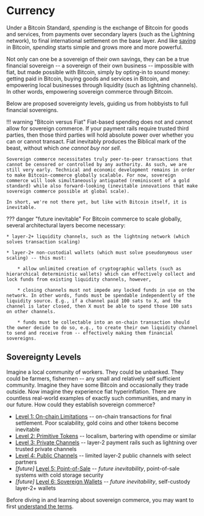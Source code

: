# Currency

<!--

Lord Jesus Christ
Son of God
Have mercy on me, a sinner

Grant me wisdom and guidance to speak the truth
-->

Under a Bitcoin Standard,
 *spending* is the exchange of Bitcoin
 for goods and services, from 
 payments over secondary layers (such as the Lightning network), to
 final international settlement on the base layer.
And like [saving](../saving/index.md)
 in Bitcoin, *spending* starts simple
 and grows more and more powerful.

Not only can one be a sovereign of their
 own savings, they can be a true
 financial sovereign --
 a sovereign of their own business --
 impossible with fiat, but made possible with Bitcoin, simply by opting-in
 to sound money: getting paid in Bitcoin,
 buying goods and services in Bitcoin,
 and empowering local businesses
 through liquidity (such as lightning channels).
In other words, empowering sovereign commerce through Bitcoin.

Below are proposed sovereignty levels, guiding us from hobbyists to full financial
 sovereigns.

!!! warning "Bitcoin versus Fiat"
    Fiat-based spending does not and cannot allow for sovereign commerce. If your payment rails require trusted third parties, then those third parties will hold absolute power over whether you can or cannot transact. Fiat inevitably produces the Biblical mark of the beast, without which *one cannot buy nor sell*.
    
    Sovereign commerce necessitates truly peer-to-peer transactions that cannot be censored or controlled by any authority. As such, we are still very early. Technical and economic development remains in order to make Bitcoin-commerce globally scalable. For now, sovereign commerce will look simultaneously antiquated (reminiscent of a gold standard) while also forward-looking (inevitable innovations that make sovereign commerce possible at global scale).

    In short, we're not there yet, but like with Bitcoin itself, it is inevitable.


??? danger "future inevitable"
    For Bitcoin commerce to scale globally, several architectural layers become necessary:
    
    * layer-2+ liquidity channels, such as the lightning network (which solves transaction scaling)
    
    * layer-2+ non-custodial wallets (which must solve pseudonymous user scaling) -- this must:
    
        * allow unlimited creation of cryptographic wallets (such as hierarchical deterministic wallets) which can effectively collect and lock funds from existing liquidity channels, however,
    
        * closing channels must not impede any locked funds in use on the network. In other words, funds must be spendable independently of the liquidity source. E.g., if a channel paid 100 sats to X, and the channel is later closed, then X must be able to spend those 100 sats on other channels.
    
        * funds must be collectable into an on-chain transaction should the owner decide to do so, e.g., to create their own liquidity channel to send and receive from -- effectively making them financial sovereigns.


## Sovereignty Levels

Imagine a local community of workers. They could be unbanked. They could be farmers, fishermen -- any small and relatively self sufficient community.
Imagine they have some Bitcoin and occasionally they trade outside.
Now imagine they experience fiat hyperinflation.
There are countless real-world examples of exactly such communities, and many in our future.
How could they establish sovereign commerce?


* [Level 1: On-chain Limitations](sovereignty/level-1.md) -- on-chain transactions for final settlement.
Poor scalability, gold coins and other tokens become inevitable
* [Level 2: Primitive Tokens](sovereignty/level-2.md) -- localism, bartering with opendime or similar
* [Level 3: Private Channels](sovereignty/level-3.md) -- layer-2 payment rails such as lightning over trusted private channels 
* [Level 4: Public Channels](sovereignty/level-4.md) -- limited layer-2 public channels with select partners
* *[future]* [Level 5: Point-of-Sale](sovereignty/level-5.md) -- *future inevitability*, point-of-sale systems with cold storage security 
* *[future]* [Level 6: Sovereign Wallets](sovereignty/level-6.md) -- *future inevitability*, self-custody layer-2+ wallets

Before diving in and learning about  sovereign commerce, you may want to first
 [understand the terms](understand-the-terms.md).


